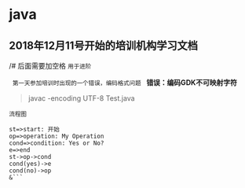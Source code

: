 # java
## 2018年12月11号开始的培训机构学习文档
/# 后面需要加空格
<code>用于进阶</code>

<code> 第一天参加培训时出现的一个错误，编码格式问题 </code>
**错误：编码GDK不可映射字符**

>javac -encoding UTF-8 Test.java

<code>流程图</code>
```flow
st=>start: 开始
op=>operation: My Operation
cond=>condition: Yes or No?
e=>end
st->op->cond
cond(yes)->e
cond(no)->op
&```